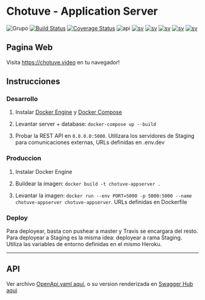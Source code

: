 # Chotuve - Application Server
![Grupo](https://img.shields.io/badge/grupo-11-blue)
[![Build Status](https://travis-ci.com/Franco-Giordano/chotuve-appserver.svg?token=7zpnJJggDS7tTpxSzkvp&branch=staging)](https://travis-ci.com/Franco-Giordano/chotuve-appserver)
[![Coverage Status](https://coveralls.io/repos/github/Franco-Giordano/chotuve-appserver/badge.svg?branch=staging&t=hXdO0j)](https://coveralls.io/github/Franco-Giordano/chotuve-appserver?branch=staging)
![api](https://img.shields.io/badge/api-v1.1.2-blueviolet)
[![sv](https://img.shields.io/badge/view-media%20sv-important)](https://github.com/sebalogue/chotuve-mediaserver)
[![sv](https://img.shields.io/badge/view-auth%20sv-important)](https://github.com/santiagomariani/chotuve-auth-server)
[![sv](https://img.shields.io/badge/view-android-important)](https://github.com/javier2409/Chotuve-Android)
[![sv](https://img.shields.io/badge/view-web%20front-important)](https://github.com/santiagomariani/chotuve-web-front)
[![sv](https://img.shields.io/badge/view-landing-important)](https://github.com/Franco-Giordano/chotuve-landing)

## Pagina Web

Visita https://chotuve.video en tu navegador!

## Instrucciones

### Desarrollo

1. Instalar [Docker Engine](https://docs.docker.com/engine/install/) y [Docker Compose](https://docs.docker.com/compose/install/)

2. Levantar server + database: `docker-compose up --build`

4. Probar la REST API en `0.0.0.0:5000`. Utilizara los servidores de Staging para comunicaciones externas, URLs definidas en .env.dev

### Produccion

1. Instalar Docker Engine

2. Buildear la imagen: `docker build -t chotuve-appserver .`

3. Levantar la imagen: `docker run --env PORT=5000 -p 5000:5000 --name chotuve-appserver chotuve-appserver`. URLs definidas en Dockerfile

### Deploy

Para deployear, basta con pushear a master y Travis se encargara del resto. Para deployear a Staging es la misma idea: deployear a rama Staging. Utiliza las variables de entorno definidas en el mismo Heroku.



---------------------------------------------


## API

Ver archivo [OpenApi.yaml aqui](https://github.com/Franco-Giordano/chotuve-appserver/blob/master/OPENAPI.yaml), o su version renderizada en [Swagger Hub aqui](https://app.swaggerhub.com/apis-docs/C6115/application-server-chotuve/1.0.0)
